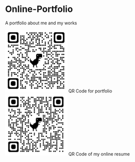 # Online-Portfolio
A portfolio about me and my works

<img src = "images/QRCode1.png" alt = "Portfolio QR Code" width = "200"/>
QR Code for portfolio



<img src="images\QRCode2.png" alt="Online Resume QR Code" width="200"/>
QR Code of my online resume
